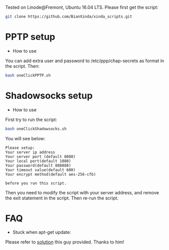 Tested on Linode@Fremont, Ubuntu 16.04 LTS. Please first get the script:
```bash
git clone https://github.com/BianXinda/xinda_scripts.git
```
# PPTP setup

* How to use

You can add extra user and password to /etc/ppp/chap-secrets as format in the script. Then:
```bash
bash oneClickPPTP.sh
```

# Shadowsocks setup

* How to use

First try to run the script:
```bash
bash oneClickShadowsocks.sh
```
You will see below:
```
Please setup:
Your server ip address
Your server port (default 8080)
Your local port(default 1080)
Your password(default 888888)
Your timeout value(default 600)
Your encrypt method(default aes-256-cfb)

before you run this script.
```
Then you need to modify the script with your server address, and remove the exit statement in the script. Then re-run the script.

# FAQ

* Stuck when apt-get update:

Please refer to [solution](https://zach-adams.com/2015/01/apt-get-cant-connect-to-security-ubuntu-fix/) this guy provided. Thanks to him!
